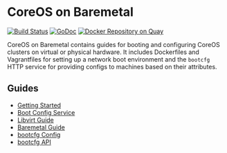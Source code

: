 
# CoreOS on Baremetal

[![Build Status](https://travis-ci.org/coreos/coreos-baremetal.svg?branch=master)](https://travis-ci.org/coreos/coreos-baremetal) [![GoDoc](http://godoc.org/github.com/coreos/coreos-baremetal?status.png)](http://godoc.org/github.com/coreos/coreos-baremetal) [![Docker Repository on Quay](https://quay.io/repository/coreos/bootcfg/status "Docker Repository on Quay")](https://quay.io/repository/coreos/bootcfg)

CoreOS on Baremetal contains guides for booting and configuring CoreOS clusters on virtual or physical hardware. It includes Dockerfiles and Vagrantfiles for setting up a network boot environment and the `bootcfg` HTTP service for providing configs to machines based on their attributes.

## Guides

* [Getting Started](Documentation/getting-started.md)
* [Boot Config Service](Documentation/bootcfg.md)
* [Libvirt Guide](Documentation/virtual-hardware.md)
* [Baremetal Guide](Documentation/physical-hardware.md)
* [bootcfg Config](Documentation/config.md)
* [bootcfg API](Documentation/api.md)
